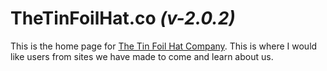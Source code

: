 # TheTinFoilHat.co *(v-2.0.2)*

This is the home page for 
[The Tin Foil Hat Company](https://ttfh.co). 
This is where I would like users from sites we have made to come
and learn about us.

